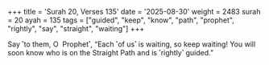 +++
title = 'Surah 20, Verses 135'
date = '2025-08-30'
weight = 2483
surah = 20
ayah = 135
tags = ["guided", "keep", "know", "path", "prophet", "rightly", "say", "straight", "waiting"]
+++

Say ˹to them, O  Prophet˺, “Each ˹of us˺ is waiting, so keep waiting! You will soon know who is on the Straight Path and is ˹rightly˺ guided.”